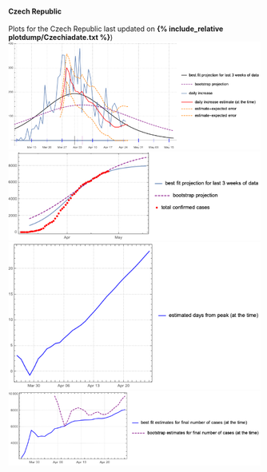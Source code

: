 ####  Czech Republic

Plots for the Czech Republic last updated on **{% include_relative plotdump/Czechiadate.txt %}**)
![](plotdump/Czechiagraf.png)
![](plotdump/Czechialoggraf.png)
![](plotdump/Czechiadfgraf.png)
![](plotdump/Czechiafinalplot.png)
